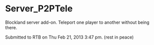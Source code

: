 # Server_P2PTele
Blockland server add-on. Teleport one player to another without being there.

Submitted to RTB on Thu Feb 21, 2013 3:47 pm. (rest in peace)
